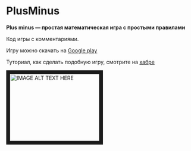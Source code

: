 # PlusMinus
<b> Plus minus — простая математическая игра с простыми правилами</b>

Код игры с комментариями.

Игру можно скачать на <a href="https://play.google.com/store/apps/details?id=com.livermor.plusminus">Google play</a>

Туториал, как сделать подобную игру, смотрите на <a href="http://habrahabr.ru/post/271899/">хабре</a>

<a href="http://www.youtube.com/watch?v=SOnbB5cw-eg&v=YOUTUBE_VIDEO_ID_HERE
" target="_blank"><img src="http://img.youtube.com/vi/YOUTUBE_VIDEO_ID_HERE/0.jpg" 
alt="IMAGE ALT TEXT HERE" width="240" height="180" border="10" /></a>


